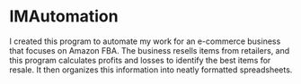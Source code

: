 # IMAutomation
I created this program to automate my work for an e-commerce business that focuses on Amazon FBA. The business resells items from retailers, and this program calculates profits and losses to identify the best items for resale. It then organizes this information into neatly formatted spreadsheets.
